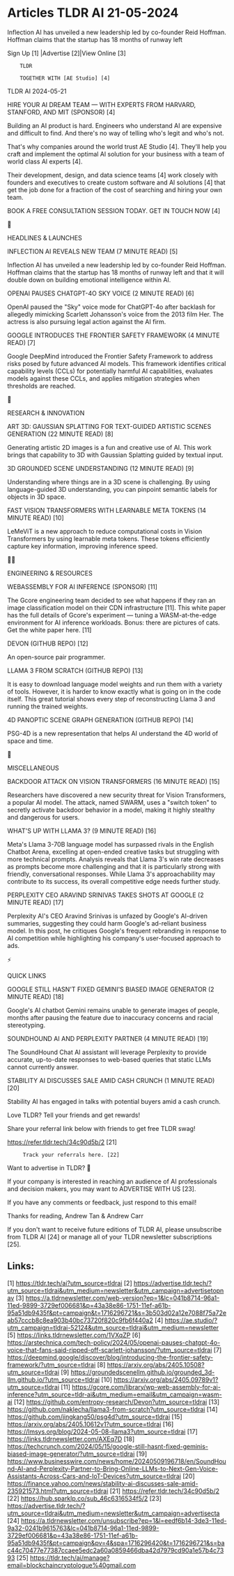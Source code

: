 # Articles TLDR AI 21-05-2024

Inflection AI has unveiled a new leadership led by co-founder Reid
Hoffman. Hoffman claims that the startup has 18 months of runway
left  

 Sign Up [1] |Advertise [2]|View Online [3] 

		TLDR 

		TOGETHER WITH [AE Studio] [4]

TLDR AI 2024-05-21

 HIRE YOUR AI DREAM TEAM — WITH EXPERTS FROM HARVARD, STANFORD, AND
MIT (SPONSOR) [4] 

 Building an AI product is hard. Engineers who understand AI are
expensive and difficult to find. And there's no way of telling who's
legit and who's not.

That's why companies around the world trust AE Studio [4]. They'll
help you craft and implement the optimal Al solution for your business
with a team of world class Al experts [4].

Their development, design, and data science teams [4] work closely
with founders and executives to create custom software and Al
solutions [4] that get the job done for a fraction of the cost of
searching and hiring your own team.

BOOK A FREE CONSULTATION SESSION TODAY. GET IN TOUCH NOW [4]

🚀 

HEADLINES & LAUNCHES

 INFLECTION AI REVEALS NEW TEAM (7 MINUTE READ) [5] 

 Inflection AI has unveiled a new leadership led by co-founder Reid
Hoffman. Hoffman claims that the startup has 18 months of runway left
and that it will double down on building emotional intelligence within
AI. 

 OPENAI PAUSES CHATGPT-4O SKY VOICE (2 MINUTE READ) [6] 

 OpenAI paused the "Sky" voice mode for ChatGPT-4o after backlash for
allegedly mimicking Scarlett Johansson's voice from the 2013 film Her.
The actress is also pursuing legal action against the AI firm. 

 GOOGLE INTRODUCES THE FRONTIER SAFETY FRAMEWORK (4 MINUTE READ) [7] 

 Google DeepMind introduced the Frontier Safety Framework to address
risks posed by future advanced AI models. This framework identifies
critical capability levels (CCLs) for potentially harmful AI
capabilities, evaluates models against these CCLs, and applies
mitigation strategies when thresholds are reached. 

🧠 

RESEARCH & INNOVATION

 ART 3D: GAUSSIAN SPLATTING FOR TEXT-GUIDED ARTISTIC SCENES GENERATION
(22 MINUTE READ) [8] 

 Generating artistic 2D images is a fun and creative use of AI. This
work brings that capability to 3D with Gaussian Splatting guided by
textual input. 

 3D GROUNDED SCENE UNDERSTANDING (12 MINUTE READ) [9] 

 Understanding where things are in a 3D scene is challenging. By using
language-guided 3D understanding, you can pinpoint semantic labels for
objects in 3D space. 

 FAST VISION TRANSFORMERS WITH LEARNABLE META TOKENS (14 MINUTE READ)
[10] 

 LeMeViT is a new approach to reduce computational costs in Vision
Transformers by using learnable meta tokens. These tokens efficiently
capture key information, improving inference speed. 

🧑‍💻 

ENGINEERING & RESOURCES

 WEBASSEMBLY FOR AI INFERENCE (SPONSOR) [11] 

 The Gcore engineering team decided to see what happens if they ran an
image classification model on their CDN infrastructure [11]. This
white paper has the full details of Gcore's experiment — tuning a
WASM-at-the-edge environment for AI inference workloads. Bonus: there
are pictures of cats. Get the white paper here. [11] 

 DEVON (GITHUB REPO) [12] 

 An open-source pair programmer. 

 LLAMA 3 FROM SCRATCH (GITHUB REPO) [13] 

 It is easy to download language model weights and run them with a
variety of tools. However, it is harder to know exactly what is going
on in the code itself. This great tutorial shows every step of
reconstructing Llama 3 and running the trained weights. 

 4D PANOPTIC SCENE GRAPH GENERATION (GITHUB REPO) [14] 

 PSG-4D is a new representation that helps AI understand the 4D world
of space and time. 

🎁 

MISCELLANEOUS

 BACKDOOR ATTACK ON VISION TRANSFORMERS (16 MINUTE READ) [15] 

 Researchers have discovered a new security threat for Vision
Transformers, a popular AI model. The attack, named SWARM, uses a
"switch token" to secretly activate backdoor behavior in a model,
making it highly stealthy and dangerous for users. 

 WHAT'S UP WITH LLAMA 3? (9 MINUTE READ) [16] 

 Meta's Llama 3-70B language model has surpassed rivals in the English
Chatbot Arena, excelling at open-ended creative tasks but struggling
with more technical prompts. Analysis reveals that Llama 3's win rate
decreases as prompts become more challenging and that it is
particularly strong with friendly, conversational responses. While
Llama 3's approachability may contribute to its success, its overall
competitive edge needs further study. 

 PERPLEXITY CEO ARAVIND SRINIVAS TAKES SHOTS AT GOOGLE (2 MINUTE READ)
[17] 

 Perplexity AI's CEO Aravind Srinivas is unfazed by Google's AI-driven
summaries, suggesting they could harm Google's ad-reliant business
model. In this post, he critiques Google's frequent rebranding in
response to AI competition while highlighting his company's
user-focused approach to ads. 

⚡ 

QUICK LINKS

 GOOGLE STILL HASN'T FIXED GEMINI'S BIASED IMAGE GENERATOR (2 MINUTE
READ) [18] 

 Google's AI chatbot Gemini remains unable to generate images of
people, months after pausing the feature due to inaccuracy concerns
and racial stereotyping. 

 SOUNDHOUND AI AND PERPLEXITY PARTNER (4 MINUTE READ) [19] 

 The SoundHound Chat AI assistant will leverage Perplexity to provide
accurate, up-to-date responses to web-based queries that static LLMs
cannot currently answer. 

 STABILITY AI DISCUSSES SALE AMID CASH CRUNCH (1 MINUTE READ) [20] 

 Stability AI has engaged in talks with potential buyers amid a cash
crunch. 

Love TLDR? Tell your friends and get rewards!

 Share your referral link below with friends to get free TLDR swag! 

 https://refer.tldr.tech/34c90d5b/2 [21] 

		 Track your referrals here. [22] 

Want to advertise in TLDR? 📰

 If your company is interested in reaching an audience of AI
professionals and decision makers, you may want to ADVERTISE WITH US
[23]. 

 If you have any comments or feedback, just respond to this email! 

Thanks for reading, 
Andrew Tan & Andrew Carr 

If you don't want to receive future editions of TLDR AI, please
unsubscribe from TLDR AI [24] or manage all of your TLDR newsletter
subscriptions [25]. 

 

Links:
------
[1] https://tldr.tech/ai?utm_source=tldrai
[2] https://advertise.tldr.tech/?utm_source=tldrai&utm_medium=newsletter&utm_campaign=advertisetopnav
[3] https://a.tldrnewsletter.com/web-version?ep=1&lc=041b8714-96a1-11ed-9899-3729ef006681&p=43a38e86-1751-11ef-a61b-95a51db9435f&pt=campaign&t=1716296721&s=3b503d02a12e7088f75a72eab57cccb8c8ea903b40bc73720f820c9fb6f440a2
[4] https://ae.studio/?utm_campaign=tldrai-52124&utm_source=tldrai&utm_medium=newsletter
[5] https://links.tldrnewsletter.com/1VXqZP
[6] https://arstechnica.com/tech-policy/2024/05/openai-pauses-chatgpt-4o-voice-that-fans-said-ripped-off-scarlett-johansson/?utm_source=tldrai
[7] https://deepmind.google/discover/blog/introducing-the-frontier-safety-framework/?utm_source=tldrai
[8] https://arxiv.org/abs/2405.10508?utm_source=tldrai
[9] https://groundedscenellm.github.io/grounded_3d-llm.github.io/?utm_source=tldrai
[10] https://arxiv.org/abs/2405.09789v1?utm_source=tldrai
[11] https://gcore.com/library/wp-web-assembly-for-ai-inference?utm_source=tldr-ai&utm_medium=email&utm_campaign=wasm-ai
[12] https://github.com/entropy-research/Devon?utm_source=tldrai
[13] https://github.com/naklecha/llama3-from-scratch?utm_source=tldrai
[14] https://github.com/jingkang50/psg4d?utm_source=tldrai
[15] https://arxiv.org/abs/2405.10612v1?utm_source=tldrai
[16] https://lmsys.org/blog/2024-05-08-llama3?utm_source=tldrai
[17] https://links.tldrnewsletter.com/AXEq7D
[18] https://techcrunch.com/2024/05/15/google-still-hasnt-fixed-geminis-biased-image-generator/?utm_source=tldrai
[19] https://www.businesswire.com/news/home/20240509196718/en/SoundHound-AI-and-Perplexity-Partner-to-Bring-Online-LLMs-to-Next-Gen-Voice-Assistants-Across-Cars-and-IoT-Devices?utm_source=tldrai
[20] https://finance.yahoo.com/news/stability-ai-discusses-sale-amid-235921573.html?utm_source=tldrai
[21] https://refer.tldr.tech/34c90d5b/2
[22] https://hub.sparklp.co/sub_46c6316534f5/2
[23] https://advertise.tldr.tech/?utm_source=tldrai&utm_medium=newsletter&utm_campaign=advertisecta
[24] https://a.tldrnewsletter.com/unsubscribe?ep=1&l=eedf6b14-3de3-11ed-9a32-0241b9615763&lc=041b8714-96a1-11ed-9899-3729ef006681&p=43a38e86-1751-11ef-a61b-95a51db9435f&pt=campaign&pv=4&spa=1716296420&t=1716296721&s=bac44c70477e77387ccaee5edc2a60a0859466dba42d7979cd90a1e57b4c7393
[25] https://tldr.tech/ai/manage?email=blockchaincryptologue%40gmail.com